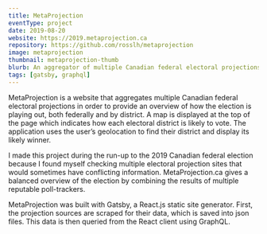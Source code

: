 ```yaml
---
title: MetaProjection
eventType: project
date: 2019-08-20
website: https://2019.metaprojection.ca
repository: https://github.com/rosslh/metaprojection
image: metaprojection
thumbnail: metaprojection-thumb
blurb: An aggregator of multiple Canadian federal electoral projections which provides an overview of how the election is playing out, both federally and by district.
tags: [gatsby, graphql]
---
```


MetaProjection is a website that aggregates multiple Canadian federal electoral projections in order to provide an overview of how the election is playing out, both federally and by district. A map is displayed at the top of the page which indicates how each electoral district is likely to vote. The application uses the user’s geolocation to find their district and display its likely winner.

I made this project during the run-up to the 2019 Canadian federal election because I found myself checking multiple electoral projection sites that would sometimes have conflicting information. MetaProjection.ca gives a balanced overview of the election by combining the results of multiple reputable poll-trackers.

MetaProjection was built with Gatsby, a React.js static site generator. First, the projection sources are scraped for their data, which is saved into json files. This data is then queried from the React client using GraphQL.